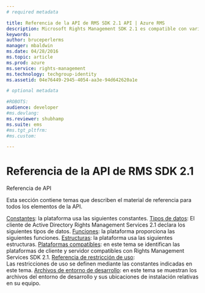 ```yaml
---
# required metadata

title: Referencia de la API de RMS SDK 2.1 API | Azure RMS
description: Microsoft Rights Management SDK 2.1 es compatible con varios sistemas operativos; Android, iOS, OS X, Linux, Windows Phone y Tienda Windows.
keywords:
author: bruceperlerms
manager: mbaldwin
ms.date: 04/28/2016
ms.topic: article
ms.prod: azure
ms.service: rights-management
ms.technology: techgroup-identity
ms.assetid: 04e76449-2945-4054-aa3e-94d642620a1e

# optional metadata

#ROBOTS:
audience: developer
#ms.devlang:
ms.reviewer: shubhamp
ms.suite: ems
#ms.tgt_pltfrm:
#ms.custom:

---
```


# Referencia de la API de RMS SDK 2.1 

Referencia de API

Esta sección contiene temas que describen el material de referencia para todos los elementos de la API.

[Constantes](/rights-management/sdk/2.1/api/win/constants): la plataforma usa las siguientes constantes.
[Tipos de datos](/rights-management/sdk/2.1/api/win/data%20types): El cliente de Active Directory Rights Management Services 2.1 declara los siguientes tipos de datos.
[Funciones](/rights-management/sdk/2.1/api/win/functions): la plataforma proporciona las siguientes funciones.
[Estructuras](/rights-management/sdk/2.1/api/win/structures): la plataforma usa las siguientes estructuras.
[Plataformas compatibles](./supported-platforms.md): en este tema se identifican las plataformas de cliente y servidor compatibles con Rights Management Services SDK 2.1.
[Referencia de restricción de uso](./usage-restriction-reference.md):  
Las restricciones de uso se definen mediante las constantes indicadas en este tema.
[Archivos de entorno de desarrollo](./sdk-elements.md): en este tema se muestran los archivos del entorno de desarrollo y sus ubicaciones de instalación relativas en su equipo.


<!--HONumber=Apr16_HO3-->


